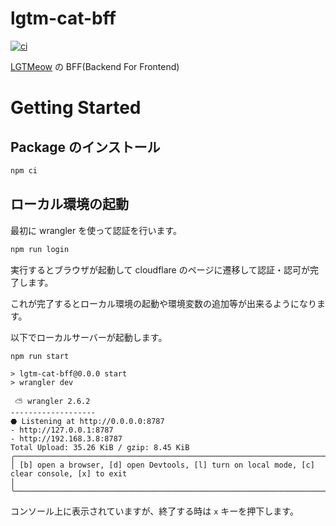 # lgtm-cat-bff

[![ci](https://github.com/nekochans/lgtm-cat-bff/actions/workflows/ci.yml/badge.svg)](https://github.com/nekochans/lgtm-cat-bff/actions/workflows/ci.yml)

[LGTMeow](https://lgtmeow.com) の BFF(Backend For Frontend)

# Getting Started

## Package のインストール

```bash
npm ci
```

## ローカル環境の起動

最初に wrangler を使って認証を行います。

```bash
npm run login
```

実行するとブラウザが起動して cloudflare のページに遷移して認証・認可が完了します。

これが完了するとローカル環境の起動や環境変数の追加等が出来るようになります。

以下でローカルサーバーが起動します。

```bash
npm run start
```

```
> lgtm-cat-bff@0.0.0 start
> wrangler dev

 ⛅️ wrangler 2.6.2
-------------------
⬣ Listening at http://0.0.0.0:8787
- http://127.0.0.1:8787
- http://192.168.3.8:8787
Total Upload: 35.26 KiB / gzip: 8.45 KiB
╭─────────────────────────────────────────────────────────────────────────────────────────────────────────────────────────────────────────────────────────────╮
│ [b] open a browser, [d] open Devtools, [l] turn on local mode, [c] clear console, [x] to exit                                                               │
╰─────────────────────────────────────────────────────────────────────────────────────────────────────────────────────────────────────────────────────────────╯
```

コンソール上に表示されていますが、終了する時は `x` キーを押下します。
